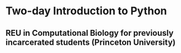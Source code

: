 # Two-day Introduction to Python 
## REU in Computational Biology for previously incarcerated students (Princeton University)
